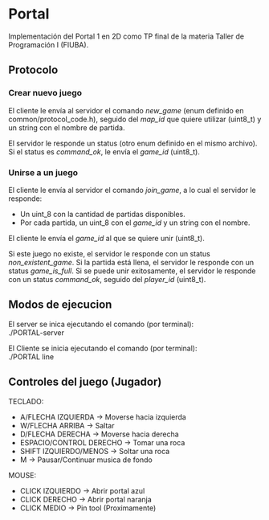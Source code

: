 # Portal
Implementación del Portal 1 en 2D como TP final de la materia Taller de Programación I (FIUBA).

## Protocolo

### Crear nuevo juego
El cliente le envía al servidor el comando _new_game_ (enum definido en common/protocol_code.h), seguido del _map_id_ que quiere utilizar (uint8_t) y un string con el nombre de partida.

El servidor le responde un status (otro enum definido en el mismo archivo). Si el status es _command_ok_, le envía el _game_id_ (uint8_t).

### Unirse a un juego
El cliente le envía al servidor el comando _join_game_, a lo cual el servidor le responde:
- Un uint_8 con la cantidad de partidas disponibles.
- Por cada partida, un uint_8 con el _game_id_ y un string con el nombre.

El cliente le envía el _game_id_ al que se quiere unir (uint8_t).

Si este juego no existe, el servidor le responde con un status _non_existent_game_.
Si la partida está llena, el servidor le responde con un status _game_is_full_.
Si se puede unir exitosamente, el servidor le responde con un status _command_ok_, seguido del _player_id_ (uint8_t).

## Modos de ejecucion

El server se inica ejecutando el comando (por terminal):  
	./PORTAL-server

El Cliente se inicia ejecutando el comando (por terminal):  
	./PORTAL line

## Controles del juego (Jugador)

TECLADO:
  
- A/FLECHA IZQUIERDA -> Moverse hacia izquierda
- W/FLECHA ARRIBA -> Saltar
- D/FLECHA DERECHA -> Moverse hacia derecha
- ESPACIO/CONTROL DERECHO -> Tomar una roca 
- SHIFT IZQUIERDO/MENOS -> Soltar una roca 
- M -> Pausar/Continuar musica de fondo
  
MOUSE:

- CLICK IZQUIERDO -> Abrir portal azul 
- CLICK DERECHO -> Abrir portal naranja
- CLICK MEDIO -> Pin tool (Proximamente)


